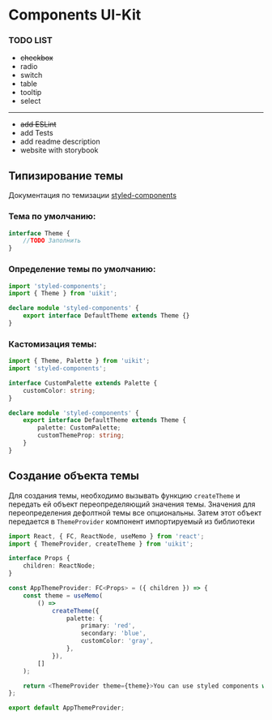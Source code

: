 # Components UI-Kit

### TODO LIST
   - ~~checkbox~~
   - radio
   - switch
   - table
   - tooltip
   - select
   ---
   - ~~add ESLint~~
   - add Tests
   - add readme description
   - website with storybook

## Типизирование темы

Документация по темизации [styled-components](https://styled-components.com/docs/api#typescript)

### Тема по умолчанию:

```typescript
interface Theme {
    //TODO Заполнить
}
```

### Определение темы по умолчанию:

```typescript
import 'styled-components';
import { Theme } from 'uikit';

declare module 'styled-components' {
    export interface DefaultTheme extends Theme {}
}
```

### Кастомизация темы:

```typescript
import { Theme, Palette } from 'uikit';
import 'styled-components';

interface CustomPalette extends Palette {
    customColor: string;
}

declare module 'styled-components' {
    export interface DefaultTheme extends Theme {
        palette: CustomPalette;
        customThemeProp: string;
    }
}
```

## Создание объекта темы

Для создания темы, необходимо вызывать функцию `createTheme` и передать ей объект переопределяющий значения темы.
Значения для переопределения дефолтной темы все опциональны. Затем этот объект передается в `ThemeProvider` компонент импортируемый из библиотеки

```typescript jsx
import React, { FC, ReactNode, useMemo } from 'react';
import { ThemeProvider, createTheme } from 'uikit';

interface Props {
    children: ReactNode;
}

const AppThemeProvider: FC<Props> = ({ children }) => {
    const theme = useMemo(
        () =>
            createTheme({
                palette: {
                    primary: 'red',
                    secondary: 'blue',
                    customColor: 'gray',
                },
            }),
        []
    );

    return <ThemeProvider theme={theme}>You can use styled components with theme</ThemeProvider>;
};

export default AppThemeProvider;
```
